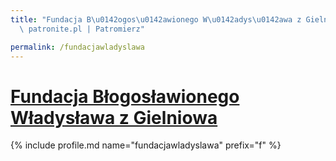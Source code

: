 ```yaml
---
title: "Fundacja B\u0142ogos\u0142awionego W\u0142adys\u0142awa z Gielniowa | Statystyki\
  \ patronite.pl | Patromierz"

permalink: /fundacjawladyslawa
---
```


# [Fundacja Błogosławionego Władysława z Gielniowa](https://patronite.pl/fundacjawladyslawa)

{% include profile.md name="fundacjawladyslawa" prefix="f" %}
